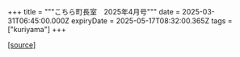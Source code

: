 +++
title = """こちら町長室　2025年4月号"""
date = 2025-03-31T06:45:00.000Z
expiryDate = 2025-05-17T08:32:00.365Z
tags = ["kuriyama"]
+++


[[source]](https://www.town.kuriyama.hokkaido.jp/site/mayor/31122.html)
